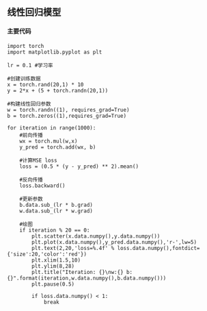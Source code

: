 ## 线性回归模型
#### 主要代码
    import torch
    import matplotlib.pyplot as plt

    lr = 0.1 #学习率

    #创建训练数据
    x = torch.rand(20,1) * 10
    y = 2*x + (5 + torch.randn(20,1))

    #构建线性回归参数
    w = torch.randn((1), requires_grad=True)
    b = torch.zeros((1),requires_grad=True)

    for iteration in range(1000):
        #前向传播
        wx = torch.mul(w,x)
        y_pred = torch.add(wx, b)

        #计算MSE loss
        loss = (0.5 * (y - y_pred) ** 2).mean()

        #反向传播
        loss.backward()

        #更新参数
        b.data.sub_(lr * b.grad)
        w.data.sub_(lr * w.grad)

        #绘图
        if iteration % 20 == 0:
            plt.scatter(x.data.numpy(),y.data.numpy())
            plt.plot(x.data.numpy(),y_pred.data.numpy(),'r-',lw=5)
            plt.text(2,20,'loss=%.4f' % loss.data.numpy(),fontdict={'size':20,'color':'red'})
            plt.xlim(1.5,10)
            plt.ylim(8,28)
            plt.title("Iteration: {}\nw:{} b:{}".format(iteration,w.data.numpy(),b.data.numpy()))
            plt.pause(0.5)

            if loss.data.numpy() < 1:
                break
